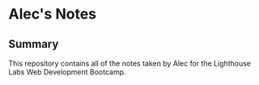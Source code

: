 # Alec's Notes

## Summary

This repository contains all of the notes taken by Alec for the Lighthouse Labs Web Development Bootcamp.
